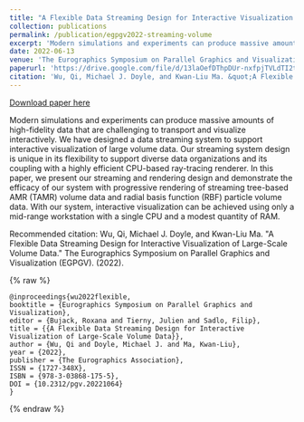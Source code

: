 ```yaml
---
title: "A Flexible Data Streaming Design for Interactive Visualization of Large-Scale Volume Data"
collection: publications
permalink: /publication/egpgv2022-streaming-volume
excerpt: 'Modern simulations and experiments can produce massive amounts of high-fidelity data that are challenging to transport and visualize interactively. We have designed a data streaming system to support interactive visualization of large volume data. Our streaming system design is unique in its flexibility to support diverse data organizations and its coupling with a highly efficient CPU-based ray-tracing renderer. In this paper, we present our streaming and rendering design and demonstrate the efficacy of our system with progressive rendering of streaming tree-based AMR (TAMR) volume data and radial basis function (RBF) particle volume data. With our system, interactive visualization can be achieved using only a mid-range workstation with a single CPU and a modest quantity of RAM.'
date: 2022-06-13
venue: 'The Eurographics Symposium on Parallel Graphics and Visualization (EGPGV)'
paperurl: 'https://drive.google.com/file/d/13laOefDThpDUr-nxfpjTVLdTI2tiNpCi/view?usp=sharing'
citation: 'Wu, Qi, Michael J. Doyle, and Kwan-Liu Ma. &quot;A Flexible Data Streaming Design for Interactive Visualization of Large-Scale Volume Data.&quot; The Eurographics Symposium on Parallel Graphics and Visualization (EGPGV). (2022).'
---
```


<a href='https://drive.google.com/file/d/13laOefDThpDUr-nxfpjTVLdTI2tiNpCi/view?usp=sharing'>Download paper here</a>

Modern simulations and experiments can produce massive amounts of high-fidelity data that are challenging to transport and visualize interactively. We have designed a data streaming system to support interactive visualization of large volume data. Our streaming system design is unique in its flexibility to support diverse data organizations and its coupling with a highly efficient CPU-based ray-tracing renderer. In this paper, we present our streaming and rendering design and demonstrate the efficacy of our system with progressive rendering of streaming tree-based AMR (TAMR) volume data and radial basis function (RBF) particle volume data. With our system, interactive visualization can be achieved using only a mid-range workstation with a single CPU and a modest quantity of RAM.

Recommended citation: Wu, Qi, Michael J. Doyle, and Kwan-Liu Ma. "A Flexible Data Streaming Design for Interactive Visualization of Large-Scale Volume Data." The Eurographics Symposium on Parallel Graphics and Visualization (EGPGV). (2022).

{% raw %}
```
@inproceedings{wu2022flexible,
booktitle = {Eurographics Symposium on Parallel Graphics and Visualization},
editor = {Bujack, Roxana and Tierny, Julien and Sadlo, Filip},
title = {{A Flexible Data Streaming Design for Interactive Visualization of Large-Scale Volume Data}},
author = {Wu, Qi and Doyle, Michael J. and Ma, Kwan-Liu},
year = {2022},
publisher = {The Eurographics Association},
ISSN = {1727-348X},
ISBN = {978-3-03868-175-5},
DOI = {10.2312/pgv.20221064}
}
```
{% endraw %}
